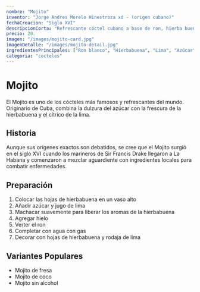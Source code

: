 ```yaml
---
nombre: "Mojito"
inventor: "Jorge Andres Morelo Hinestroza xd - (origen cubano)"
fechaCreacion: "Siglo XVI"
descripcionCorta: "Refrescante cóctel cubano a base de ron, hierba buena y lima."
precio: 20.
imagen: "/images/mojito-card.jpg"
imagenDetalle: "/images/mojito-detail.jpg"
ingredientesPrincipales: ["Ron blanco", "Hierbabuena", "Lima", "Azúcar", "Agua con gas"]
categoria: "cocteles"
---
```


# Mojito

El Mojito es uno de los cócteles más famosos y refrescantes del mundo. Originario de Cuba, combina la dulzura del azúcar con la frescura de la hierbabuena y el cítrico de la lima.

## Historia

Aunque sus orígenes exactos son debatidos, se cree que el Mojito surgió en el siglo XVI cuando los marineros de Sir Francis Drake llegaron a La Habana y comenzaron a mezclar aguardiente con ingredientes locales para combatir enfermedades.

## Preparación

1. Colocar las hojas de hierbabuena en un vaso alto
2. Añadir azúcar y jugo de lima
3. Machacar suavemente para liberar los aromas de la hierbabuena
4. Agregar hielo
5. Verter el ron
6. Completar con agua con gas
7. Decorar con hojas de hierbabuena y rodaja de lima

## Variantes Populares

- Mojito de fresa
- Mojito de coco
- Mojito sin alcohol